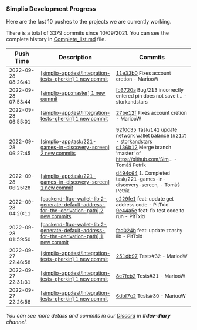 
### Simplio Development Progress

Here are the last 10 pushes to the projects we are currently working.

There is a total of 3379 commits since 10/09/2021. You can see the complete history in
 [Complete_list.md](Complete_list.md) file.

| Push Time | Description | Commits |
| --- | --- | --- |
| <sub>2022-09-28 08:26:41</sub> | <sub>[[simplio-app:test/integration\-tests\-gherkin] 1 new commit](https://github.com/SimplioOfficial/simplio-app/commit/11e33b051886423104b3047f19a3725a50a1052f)</sub> | <sub>[11e33b0](https://github.com/SimplioOfficial/simplio-app/commit/11e33b051886423104b3047f19a3725a50a1052f) Fixes account cretion - MariooW</sub> |
| <sub>2022-09-28 07:53:44</sub> | <sub>[[simplio-app:master] 1 new commit](https://github.com/SimplioOfficial/simplio-app/commit/fc6720a9ea8a4bb5743a8eac8343f64c804998d0)</sub> | <sub>[fc6720a](https://github.com/SimplioOfficial/simplio-app/commit/fc6720a9ea8a4bb5743a8eac8343f64c804998d0) Bug/213 incorrectly entered pin does not save t... - storkandstars</sub> |
| <sub>2022-09-28 06:55:01</sub> | <sub>[[simplio-app:test/integration\-tests\-gherkin] 1 new commit](https://github.com/SimplioOfficial/simplio-app/commit/27be12f4890841143a17bd0bc464be8ef102e78c)</sub> | <sub>[27be12f](https://github.com/SimplioOfficial/simplio-app/commit/27be12f4890841143a17bd0bc464be8ef102e78c) Fixes account cretion - MariooW</sub> |
| <sub>2022-09-28 06:27:45</sub> | <sub>[[simplio-app:task/221\-games\-in\-discovery\-screen] 2 new commits](https://github.com/SimplioOfficial/simplio-app/compare/d494c64bee13...c136b12e3e1a)</sub> | <sub>[92f0c35](https://github.com/SimplioOfficial/simplio-app/commit/92f0c35e5826424207d4459566f4a56dde7991d3) Task/141 update network wallet balance (#217) - storkandstars<br>[c136b12](https://github.com/SimplioOfficial/simplio-app/commit/c136b12e3e1a45caf97950031e0fb6637a1de913) Merge branch 'master' of https://github.com/Sim... - Tomáš Petrík</sub> |
| <sub>2022-09-28 06:25:28</sub> | <sub>[[simplio-app:task/221\-games\-in\-discovery\-screen] 1 new commit](https://github.com/SimplioOfficial/simplio-app/commit/d494c64bee130802b8e05783d2645af0567f03e1)</sub> | <sub>[d494c64](https://github.com/SimplioOfficial/simplio-app/commit/d494c64bee130802b8e05783d2645af0567f03e1) 1. Completed task/221-games-in-discovery-screen, - Tomáš Petrík</sub> |
| <sub>2022-09-28 04:20:11</sub> | <sub>[[backend-flux-wallet-lib:2\-generate\-default\-address\-for\-the\-derivation\-path] 2 new commits](https://github.com/SimplioOfficial/backend-flux-wallet-lib/compare/fad024b9ab45...9e44a5ea9624)</sub> | <sub>[c229fe1](https://github.com/SimplioOfficial/backend-flux-wallet-lib/commit/c229fe12f79b630e1290463d9e949dcc8268e534) feat: update get address code - PitTxid<br>[9e44a5e](https://github.com/SimplioOfficial/backend-flux-wallet-lib/commit/9e44a5ea9624a419ff782655117b0cfbda46ae66) feat: fix test code to run - PitTxid</sub> |
| <sub>2022-09-28 01:59:50</sub> | <sub>[[backend-flux-wallet-lib:2\-generate\-default\-address\-for\-the\-derivation\-path] 1 new commit](https://github.com/SimplioOfficial/backend-flux-wallet-lib/commit/fad024b9ab45a19f9a91735fe1f12cbada9e7223)</sub> | <sub>[fad024b](https://github.com/SimplioOfficial/backend-flux-wallet-lib/commit/fad024b9ab45a19f9a91735fe1f12cbada9e7223) feat: update zcashy lib - PitTxid</sub> |
| <sub>2022-09-27 22:46:58</sub> | <sub>[[simplio-app:test/integration\-tests\-gherkin] 1 new commit](https://github.com/SimplioOfficial/simplio-app/commit/251db9749b402672bbf6062aaf34638ad7e66bfc)</sub> | <sub>[251db97](https://github.com/SimplioOfficial/simplio-app/commit/251db9749b402672bbf6062aaf34638ad7e66bfc) Tests#32 - MariooW</sub> |
| <sub>2022-09-27 22:31:31</sub> | <sub>[[simplio-app:test/integration\-tests\-gherkin] 1 new commit](https://github.com/SimplioOfficial/simplio-app/commit/8c7fcb24e0d262b544d027e6f0a95073d43a339b)</sub> | <sub>[8c7fcb2](https://github.com/SimplioOfficial/simplio-app/commit/8c7fcb24e0d262b544d027e6f0a95073d43a339b) Tests#31 - MariooW</sub> |
| <sub>2022-09-27 22:26:58</sub> | <sub>[[simplio-app:test/integration\-tests\-gherkin] 1 new commit](https://github.com/SimplioOfficial/simplio-app/commit/6dbf7c29c28bb16722e86102b398b076ff323f83)</sub> | <sub>[6dbf7c2](https://github.com/SimplioOfficial/simplio-app/commit/6dbf7c29c28bb16722e86102b398b076ff323f83) Tests#30 - MariooW</sub> |

_You can see more details and commits in our [Discord](https://discord.gg/aKhjuwZmdP) in **#dev-diary** channel._
